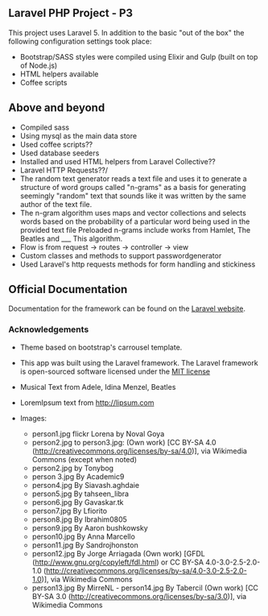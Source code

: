 ## Laravel PHP Project - P3

This project uses Laravel 5. In addition to the basic "out of the box" the following configuration
settings took place:  
- Bootstrap/SASS styles were compiled using Elixir and Gulp (built on top of Node.js)
- HTML helpers available
- Coffee scripts


## Above and beyond
- Compiled sass
- Using  mysql as the main data store
- Used coffee scripts??
- Used database seeders
- Installed and used HTML helpers from Laravel Collective??
- Laravel HTTP Requests??/
- The random text generator reads a text file and uses it to generate a structure of word groups called "n-grams" as a basis for generating seemingly "random" text that sounds like it was written by the same author of the text file.  
- The n-gram algorithm
uses maps and vector collections and selects words based on the probability of a particular word being used in the provided text file
Preloaded n-grams include works from Hamlet, The Beatles and ___ This algorithm.  
- Flow is from request -> routes -> controller -> view
- Custom classes and methods to support passwordgenerator
- Used Laravel's http requests methods for form handling and stickiness



## Official Documentation

Documentation for the framework can be found on the [Laravel website](http://laravel.com/docs).



### Acknowledgements
- Theme based on bootstrap's carrousel template.
- This app was built using the Laravel framework. The Laravel framework is open-sourced software licensed under the [MIT license](http://opensource.org/licenses/MIT)
- Musical Text from Adele, Idina Menzel, Beatles

- LoremIpsum text from http://lipsum.com
- Images:
  - person1.jpg flickr Lorena by Noval Goya
  - person2.jpg to person3.jpg: (Own work) [CC BY-SA 4.0 (http://creativecommons.org/licenses/by-sa/4.0)], via Wikimedia Commons (except when noted)
  - person2.jpg by Tonybog  
  - person 3.jpg By Academic9
  - person4.jpg By Siavash.aghdaie
  - person5.jpg By tahseen_libra
  - person6.jpg By Gavaskar.tk
  - person7.jpg By Lfiorito
  - person8.jpg By Ibrahim0805
  - person9.jpg By Aaron bushkowsky
  - person10.jpg By Anna Marcello
  - person11.jpg By Sandrojhonston
  - person12.jpg By Jorge Arriagada (Own work) [GFDL (http://www.gnu.org/copyleft/fdl.html) or CC BY-SA 4.0-3.0-2.5-2.0-1.0 (http://creativecommons.org/licenses/by-sa/4.0-3.0-2.5-2.0-1.0)], via Wikimedia Commons
  - person13.jpg By MirreNL  - person14.jpg By Tabercil (Own work) [CC BY-SA 3.0 (http://creativecommons.org/licenses/by-sa/3.0)], via Wikimedia Commons
